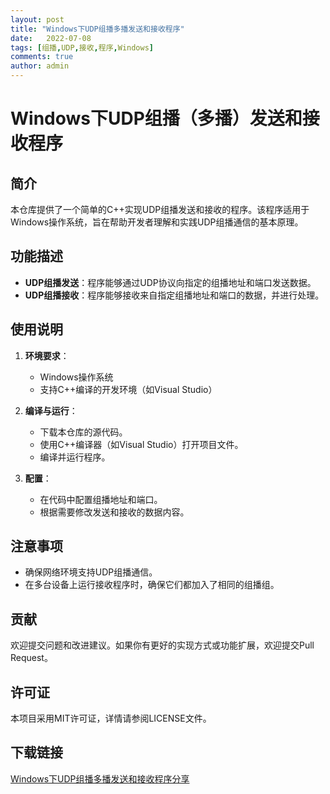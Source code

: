 ```yaml
---
layout: post
title: "Windows下UDP组播多播发送和接收程序"
date:   2022-07-08
tags: [组播,UDP,接收,程序,Windows]
comments: true
author: admin
---
```

# Windows下UDP组播（多播）发送和接收程序

## 简介

本仓库提供了一个简单的C++实现UDP组播发送和接收的程序。该程序适用于Windows操作系统，旨在帮助开发者理解和实践UDP组播通信的基本原理。

## 功能描述

- **UDP组播发送**：程序能够通过UDP协议向指定的组播地址和端口发送数据。
- **UDP组播接收**：程序能够接收来自指定组播地址和端口的数据，并进行处理。

## 使用说明

1. **环境要求**：
   - Windows操作系统
   - 支持C++编译的开发环境（如Visual Studio）

2. **编译与运行**：
   - 下载本仓库的源代码。
   - 使用C++编译器（如Visual Studio）打开项目文件。
   - 编译并运行程序。

3. **配置**：
   - 在代码中配置组播地址和端口。
   - 根据需要修改发送和接收的数据内容。

## 注意事项

- 确保网络环境支持UDP组播通信。
- 在多台设备上运行接收程序时，确保它们都加入了相同的组播组。

## 贡献

欢迎提交问题和改进建议。如果你有更好的实现方式或功能扩展，欢迎提交Pull Request。

## 许可证

本项目采用MIT许可证，详情请参阅LICENSE文件。

## 下载链接

[Windows下UDP组播多播发送和接收程序分享](https://pan.quark.cn/s/7da4e32216da)